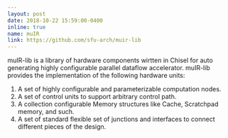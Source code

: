 ```yaml
---
layout: post
date: 2018-10-22 15:59:00-0400
inline: true
name: muIR
link: https://github.com/sfu-arch/muir-lib
---
```


muIR-lib is a library of hardware components wirtten in Chisel for auto generating highly configurable parallel dataflow accelerator. muIR-lib provides the implementation of the following hardware units:

1. A set of highly configurable and parameterizable computation nodes.
2. A set of control units to support arbitrary control path.
3. A collection configurable Memory structures like Cache, Scratchpad memory, and such.
4. A set of standard flexible set of junctions and interfaces to connect different pieces of the design.